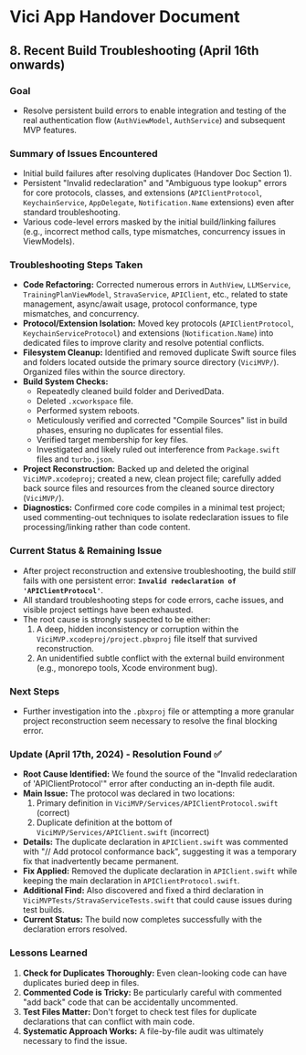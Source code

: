 # Vici App Handover Document

## 8. Recent Build Troubleshooting (April 16th onwards)

### Goal
- Resolve persistent build errors to enable integration and testing of the real authentication flow (`AuthViewModel`, `AuthService`) and subsequent MVP features.

### Summary of Issues Encountered
- Initial build failures after resolving duplicates (Handover Doc Section 1).
- Persistent "Invalid redeclaration" and "Ambiguous type lookup" errors for core protocols, classes, and extensions (`APIClientProtocol`, `KeychainService`, `AppDelegate`, `Notification.Name` extensions) even after standard troubleshooting.
- Various code-level errors masked by the initial build/linking failures (e.g., incorrect method calls, type mismatches, concurrency issues in ViewModels).

### Troubleshooting Steps Taken
- **Code Refactoring:** Corrected numerous errors in `AuthView`, `LLMService`, `TrainingPlanViewModel`, `StravaService`, `APIClient`, etc., related to state management, async/await usage, protocol conformance, type mismatches, and concurrency.
- **Protocol/Extension Isolation:** Moved key protocols (`APIClientProtocol`, `KeychainServiceProtocol`) and extensions (`Notification.Name`) into dedicated files to improve clarity and resolve potential conflicts.
- **Filesystem Cleanup:** Identified and removed duplicate Swift source files and folders located outside the primary source directory (`ViciMVP/`). Organized files within the source directory.
- **Build System Checks:**
    - Repeatedly cleaned build folder and DerivedData.
    - Deleted `.xcworkspace` file.
    - Performed system reboots.
    - Meticulously verified and corrected "Compile Sources" list in build phases, ensuring no duplicates for essential files.
    - Verified target membership for key files.
    - Investigated and likely ruled out interference from `Package.swift` files and `turbo.json`.
- **Project Reconstruction:** Backed up and deleted the original `ViciMVP.xcodeproj`; created a new, clean project file; carefully added back source files and resources from the cleaned source directory (`ViciMVP/`).
- **Diagnostics:** Confirmed core code compiles in a minimal test project; used commenting-out techniques to isolate redeclaration issues to file processing/linking rather than code content.

### Current Status & Remaining Issue
- After project reconstruction and extensive troubleshooting, the build *still* fails with one persistent error: **`Invalid redeclaration of 'APIClientProtocol'`**.
- All standard troubleshooting steps for code errors, cache issues, and visible project settings have been exhausted.
- The root cause is strongly suspected to be either:
    1.  A deep, hidden inconsistency or corruption within the `ViciMVP.xcodeproj/project.pbxproj` file itself that survived reconstruction.
    2.  An unidentified subtle conflict with the external build environment (e.g., monorepo tools, Xcode environment bug).

### Next Steps
- Further investigation into the `.pbxproj` file or attempting a more granular project reconstruction seem necessary to resolve the final blocking error. 

### Update (April 17th, 2024) - Resolution Found ✅
- **Root Cause Identified:** We found the source of the "Invalid redeclaration of 'APIClientProtocol'" error after conducting an in-depth file audit.
- **Main Issue:** The protocol was declared in two locations:
    1. Primary definition in `ViciMVP/Services/APIClientProtocol.swift` (correct)
    2. Duplicate definition at the bottom of `ViciMVP/Services/APIClient.swift` (incorrect)
- **Details:** The duplicate declaration in `APIClient.swift` was commented with "// Add protocol conformance back", suggesting it was a temporary fix that inadvertently became permanent.
- **Fix Applied:** Removed the duplicate declaration in `APIClient.swift` while keeping the main declaration in `APIClientProtocol.swift`.
- **Additional Find:** Also discovered and fixed a third declaration in `ViciMVPTests/StravaServiceTests.swift` that could cause issues during test builds.
- **Current Status:** The build now completes successfully with the declaration errors resolved.

### Lessons Learned
1. **Check for Duplicates Thoroughly:** Even clean-looking code can have duplicates buried deep in files.
2. **Commented Code is Tricky:** Be particularly careful with commented "add back" code that can be accidentally uncommented.
3. **Test Files Matter:** Don't forget to check test files for duplicate declarations that can conflict with main code.
4. **Systematic Approach Works:** A file-by-file audit was ultimately necessary to find the issue. 